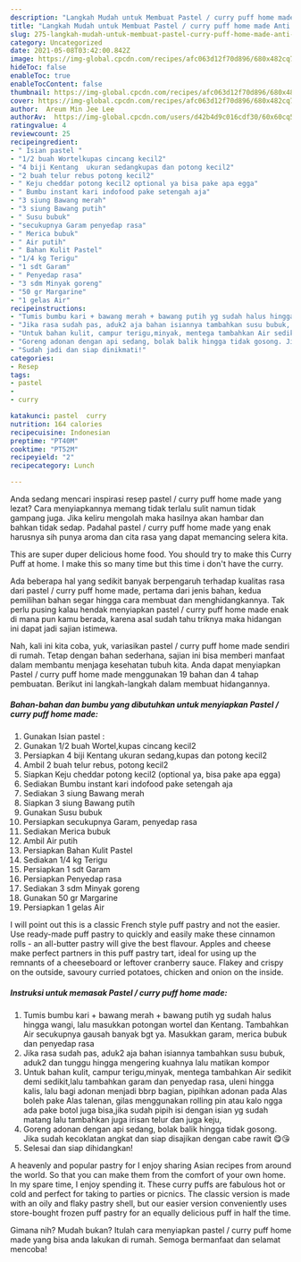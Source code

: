 ```yaml
---
description: "Langkah Mudah untuk Membuat Pastel / curry puff home made Anti Gagal"
title: "Langkah Mudah untuk Membuat Pastel / curry puff home made Anti Gagal"
slug: 275-langkah-mudah-untuk-membuat-pastel-curry-puff-home-made-anti-gagal
category: Uncategorized
date: 2021-05-08T03:42:00.842Z
image: https://img-global.cpcdn.com/recipes/afc063d12f70d896/680x482cq70/pastel-curry-puff-home-made-foto-resep-utama.jpg
hideToc: false
enableToc: true
enableTocContent: false
thumbnail: https://img-global.cpcdn.com/recipes/afc063d12f70d896/680x482cq70/pastel-curry-puff-home-made-foto-resep-utama.jpg
cover: https://img-global.cpcdn.com/recipes/afc063d12f70d896/680x482cq70/pastel-curry-puff-home-made-foto-resep-utama.jpg
author:  Areum Min Jee Lee
authorAv:  https://img-global.cpcdn.com/users/d42b4d9c016cdf30/60x60cq50/avatar.jpg
ratingvalue: 4
reviewcount: 25
recipeingredient:
- " Isian pastel "
- "1/2 buah Wortelkupas cincang kecil2"
- "4 biji Kentang  ukuran sedangkupas dan potong kecil2"
- "2 buah telur rebus potong kecil2"
- " Keju cheddar potong kecil2 optional ya bisa pake apa egga"
- " Bumbu instant kari indofood pake setengah aja"
- "3 siung Bawang merah"
- "3 siung Bawang putih"
- " Susu bubuk"
- "secukupnya Garam penyedap rasa"
- " Merica bubuk"
- " Air putih"
- " Bahan Kulit Pastel"
- "1/4 kg Terigu"
- "1 sdt Garam"
- " Penyedap rasa"
- "3 sdm Minyak goreng"
- "50 gr Margarine"
- "1 gelas Air"
recipeinstructions:
- "Tumis bumbu kari + bawang merah + bawang putih yg sudah halus hingga wangi, lalu masukkan potongan wortel dan Kentang. Tambahkan Air secukupnya gausah banyak bgt ya. Masukkan garam, merica bubuk dan penyedap rasa"
- "Jika rasa sudah pas, aduk2 aja bahan isiannya tambahkan susu bubuk, aduk2 dan tunggu hingga mengering kuahnya lalu matikan kompor"
- "Untuk bahan kulit, campur terigu,minyak, mentega tambahkan Air sedikit demi sedikit,lalu tambahkan garam dan penyedap rasa, uleni hingga kalis, lalu bagi adonan menjadi bbrp bagian, pipihkan adonan pada Alas boleh pake Alas talenan, gilas menggunakan rolling pin atau kalo ngga ada pake botol juga bisa,jika sudah pipih isi dengan isian yg sudah matang lalu tambahkan juga irisan telur dan juga keju,"
- "Goreng adonan dengan api sedang, bolak balik hingga tidak gosong. Jika sudah kecoklatan angkat dan siap disajikan dengan cabe rawit 😋😘"
- "Sudah jadi dan siap dinikmati!"
categories:
- Resep
tags:
- pastel
- 
- curry

katakunci: pastel  curry 
nutrition: 164 calories
recipecuisine: Indonesian
preptime: "PT40M"
cooktime: "PT52M"
recipeyield: "2"
recipecategory: Lunch

---
```



Anda sedang mencari inspirasi resep pastel / curry puff home made yang lezat? Cara menyiapkannya memang tidak terlalu sulit namun tidak gampang juga. Jika keliru mengolah maka hasilnya akan hambar dan bahkan tidak sedap. Padahal pastel / curry puff home made yang enak harusnya sih punya aroma dan cita rasa yang dapat memancing selera kita.


This are super duper delicious home food. You should try to make this Curry Puff at home. I make this so many time but this time i don&#39;t have the curry.

Ada beberapa hal yang sedikit banyak berpengaruh terhadap kualitas rasa dari pastel / curry puff home made, pertama dari jenis bahan, kedua pemilihan bahan segar hingga cara membuat dan menghidangkannya. Tak perlu pusing kalau hendak menyiapkan pastel / curry puff home made enak di mana pun kamu berada, karena asal sudah tahu triknya maka hidangan ini dapat jadi sajian istimewa.


Nah, kali ini kita coba, yuk, variasikan pastel / curry puff home made sendiri di rumah. Tetap dengan bahan sederhana, sajian ini bisa memberi manfaat dalam membantu menjaga kesehatan tubuh kita. Anda dapat menyiapkan Pastel / curry puff home made menggunakan 19 bahan dan 4 tahap pembuatan. Berikut ini langkah-langkah dalam membuat hidangannya.

<!--inarticleads1-->

##### Bahan-bahan dan bumbu yang dibutuhkan untuk menyiapkan Pastel / curry puff home made:

1. Gunakan  Isian pastel :
1. Gunakan 1/2 buah Wortel,kupas cincang kecil2
1. Persiapkan 4 biji Kentang  ukuran sedang,kupas dan potong kecil2
1. Ambil 2 buah telur rebus, potong kecil2
1. Siapkan  Keju cheddar potong kecil2 (optional ya, bisa pake apa egga)
1. Sediakan  Bumbu instant kari indofood pake setengah aja
1. Sediakan 3 siung Bawang merah
1. Siapkan 3 siung Bawang putih
1. Gunakan  Susu bubuk
1. Persiapkan secukupnya Garam, penyedap rasa
1. Sediakan  Merica bubuk
1. Ambil  Air putih
1. Persiapkan  Bahan Kulit Pastel
1. Sediakan 1/4 kg Terigu
1. Persiapkan 1 sdt Garam
1. Persiapkan  Penyedap rasa
1. Sediakan 3 sdm Minyak goreng
1. Gunakan 50 gr Margarine
1. Persiapkan 1 gelas Air


I will point out this is a classic French style puff pastry and not the easier. Use ready-made puff pastry to quickly and easily make these cinnamon rolls - an all-butter pastry will give the best flavour. Apples and cheese make perfect partners in this puff pastry tart, ideal for using up the remnants of a cheeseboard or leftover cranberry sauce. Flakey and crispy on the outside, savoury curried potatoes, chicken and onion on the inside. 

<!--inarticleads2-->

##### Instruksi untuk memasak Pastel / curry puff home made:

1. Tumis bumbu kari + bawang merah + bawang putih yg sudah halus hingga wangi, lalu masukkan potongan wortel dan Kentang. Tambahkan Air secukupnya gausah banyak bgt ya. Masukkan garam, merica bubuk dan penyedap rasa
1. Jika rasa sudah pas, aduk2 aja bahan isiannya tambahkan susu bubuk, aduk2 dan tunggu hingga mengering kuahnya lalu matikan kompor
1. Untuk bahan kulit, campur terigu,minyak, mentega tambahkan Air sedikit demi sedikit,lalu tambahkan garam dan penyedap rasa, uleni hingga kalis, lalu bagi adonan menjadi bbrp bagian, pipihkan adonan pada Alas boleh pake Alas talenan, gilas menggunakan rolling pin atau kalo ngga ada pake botol juga bisa,jika sudah pipih isi dengan isian yg sudah matang lalu tambahkan juga irisan telur dan juga keju,
1. Goreng adonan dengan api sedang, bolak balik hingga tidak gosong. Jika sudah kecoklatan angkat dan siap disajikan dengan cabe rawit 😋😘
1. Selesai dan siap dihidangkan!

A heavenly and popular pastry for I enjoy sharing Asian recipes from around the world. So that you can make them from the comfort of your own home. In my spare time, I enjoy spending it. These curry puffs are fabulous hot or cold and perfect for taking to parties or picnics. The classic version is made with an oily and flaky pastry shell, but our easier version conveniently uses store-bought frozen puff pastry for an equally delicious puff in half the time. 

Gimana nih? Mudah bukan? Itulah cara menyiapkan pastel / curry puff home made yang bisa anda lakukan di rumah. Semoga bermanfaat dan selamat mencoba!
